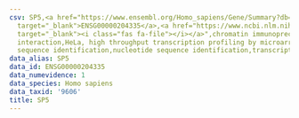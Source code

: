 ```yaml
---
csv: SP5,<a href="https://www.ensembl.org/Homo_sapiens/Gene/Summary?db=core;g=ENSG00000204335"
  target="_blank">ENSG00000204335</a>,<a href="https://www.ncbi.nlm.nih.gov/pubmed/17216044"
  target="_blank"><i class="fas fa-file"></i></a>",chromatin immunoprecipitation assay,direct
  interaction,HeLa, high throughput transcription profiling by microarray,nucleotide
  sequence identification,nucleotide sequence identification,transcriptional regulation,
data_alias: SP5
data_id: ENSG00000204335
data_numevidence: 1
data_species: Homo sapiens
data_taxid: '9606'
title: SP5
---
```

